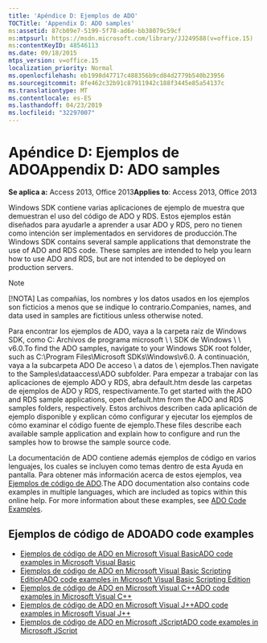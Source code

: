 ```yaml
---
title: 'Apéndice D: Ejemplos de ADO'
TOCTitle: 'Appendix D: ADO samples'
ms:assetid: 87cb09e7-5199-5f78-ad6e-bb38079c59cf
ms:mtpsurl: https://msdn.microsoft.com/library/JJ249588(v=office.15)
ms:contentKeyID: 48546113
ms.date: 09/18/2015
mtps_version: v=office.15
localization_priority: Normal
ms.openlocfilehash: eb1998d47717c488356b9cd84d2779b540b23956
ms.sourcegitcommit: 8fe462c32b91c87911942c188f3445e85a54137c
ms.translationtype: MT
ms.contentlocale: es-ES
ms.lasthandoff: 04/23/2019
ms.locfileid: "32297007"
---
```

# <a name="appendix-d-ado-samples"></a><span data-ttu-id="646bd-102">Apéndice D: Ejemplos de ADO</span><span class="sxs-lookup"><span data-stu-id="646bd-102">Appendix D: ADO samples</span></span>

<span data-ttu-id="646bd-103">**Se aplica a:** Access 2013, Office 2013</span><span class="sxs-lookup"><span data-stu-id="646bd-103">**Applies to**: Access 2013, Office 2013</span></span>

<span data-ttu-id="646bd-p101">Windows SDK contiene varias aplicaciones de ejemplo de muestra que demuestran el uso del código de ADO y RDS. Estos ejemplos están diseñados para ayudarle a aprender a usar ADO y RDS, pero no tienen como intención ser implementados en servidores de producción.</span><span class="sxs-lookup"><span data-stu-id="646bd-p101">The Windows SDK contains several sample applications that demonstrate the use of ADO and RDS code. These samples are intended to help you learn how to use ADO and RDS, but are not intended to be deployed on production servers.</span></span>

> [!NOTE]
> <span data-ttu-id="646bd-106">[!NOTA] Las compañías, los nombres y los datos usados en los ejemplos son ficticios a menos que se indique lo contrario.</span><span class="sxs-lookup"><span data-stu-id="646bd-106">Companies, names, and data used in samples are fictitious unless otherwise noted.</span></span>

<span data-ttu-id="646bd-107">Para encontrar los ejemplos de ADO, vaya a la carpeta raíz de Windows SDK, como C: Archivos de programa microsoft \\ \\ SDK de Windows \\ \\ v6.0.</span><span class="sxs-lookup"><span data-stu-id="646bd-107">To find the ADO samples, navigate to your Windows SDK root folder, such as C:\\Program Files\\Microsoft SDKs\\Windows\\v6.0.</span></span> <span data-ttu-id="646bd-108">A continuación, vaya a la subcarpeta ADO De acceso \\ a datos de \\ ejemplos.</span><span class="sxs-lookup"><span data-stu-id="646bd-108">Then navigate to the Samples\\dataaccess\\ADO subfolder.</span></span> <span data-ttu-id="646bd-109">Para empezar a trabajar con las aplicaciones de ejemplo ADO y RDS, abra default.htm desde las carpetas de ejemplos de ADO y RDS, respectivamente.</span><span class="sxs-lookup"><span data-stu-id="646bd-109">To get started with the ADO and RDS sample applications, open default.htm from the ADO and RDS samples folders, respectively.</span></span> <span data-ttu-id="646bd-110">Estos archivos describen cada aplicación de ejemplo disponible y explican cómo configurar y ejecutar los ejemplos de cómo examinar el código fuente de ejemplo.</span><span class="sxs-lookup"><span data-stu-id="646bd-110">These files describe each available sample application and explain how to configure and run the samples how to browse the sample source code.</span></span>

<span data-ttu-id="646bd-p103">La documentación de ADO contiene además ejemplos de código en varios lenguajes, los cuales se incluyen como temas dentro de esta Ayuda en pantalla. Para obtener más información acerca de estos ejemplos, vea [Ejemplos de código de ADO](ado-code-examples.md).</span><span class="sxs-lookup"><span data-stu-id="646bd-p103">The ADO documentation also contains code examples in multiple languages, which are included as topics within this online help. For more information about these examples, see [ADO Code Examples](ado-code-examples.md).</span></span>

## <a name="ado-code-examples"></a><span data-ttu-id="646bd-113">Ejemplos de código de ADO</span><span class="sxs-lookup"><span data-stu-id="646bd-113">ADO code examples</span></span>

- [<span data-ttu-id="646bd-114">Ejemplos de código de ADO en Microsoft Visual Basic</span><span class="sxs-lookup"><span data-stu-id="646bd-114">ADO code examples in Microsoft Visual Basic</span></span>](ado-code-examples-in-microsoft-visual-basic.md)
- [<span data-ttu-id="646bd-115">Ejemplos de código de ADO en Microsoft Visual Basic Scripting Edition</span><span class="sxs-lookup"><span data-stu-id="646bd-115">ADO code examples in Microsoft Visual Basic Scripting Edition</span></span>](ado-code-examples-in-microsoft-visual-basic-scripting-edition.md)
- [<span data-ttu-id="646bd-116">Ejemplos de código de ADO en Microsoft Visual C++</span><span class="sxs-lookup"><span data-stu-id="646bd-116">ADO code examples in Microsoft Visual C++</span></span>](ado-code-examples-in-microsoft-visual-c.md)
- [<span data-ttu-id="646bd-117">Ejemplos de código de ADO en Microsoft Visual J++</span><span class="sxs-lookup"><span data-stu-id="646bd-117">ADO code examples in Microsoft Visual J++</span></span>](ado-code-examples-in-microsoft-visual-j.md)
- [<span data-ttu-id="646bd-118">Ejemplos de código de ADO en Microsoft JScript</span><span class="sxs-lookup"><span data-stu-id="646bd-118">ADO code examples in Microsoft JScript</span></span>](ado-code-examples-in-microsoft-jscript.md)

